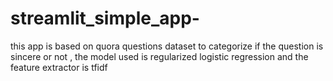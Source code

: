 # streamlit_simple_app-
this app is based on quora questions dataset to categorize if the question is sincere or not , the model used is regularized logistic regression and the feature extractor is tfidf
